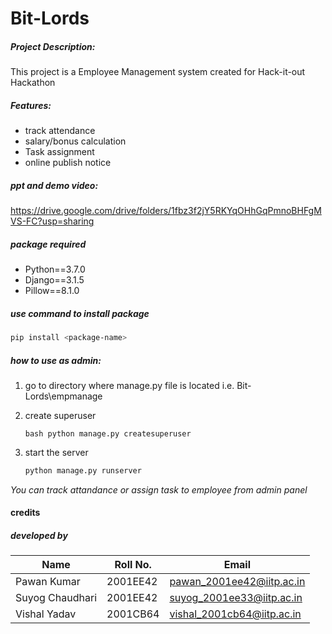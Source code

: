 # Bit-Lords

##### Project Description:  
This project is a Employee Management system created for Hack-it-out Hackathon 

##### Features:
- track attendance
- salary/bonus calculation 
- Task assignment
- online publish notice


##### ppt and demo video:
https://drive.google.com/drive/folders/1fbz3f2jY5RKYqOHhGqPmnoBHFgMVS-FC?usp=sharing


##### package required
- Python==3.7.0
- Django==3.1.5
- Pillow==8.1.0

##### use command to install package
```bash 
pip install <package-name>
```

##### how to use as admin:

1. go to directory where manage.py file is located i.e. Bit-Lords\empmanage

2. create superuser
   ```
   bash python manage.py createsuperuser
   ```

3. start the server
    ```bash 
    python manage.py runserver
    ```


*You can track attandance or assign task to employee from admin panel*

#### credits

##### developed by

|Name|Roll No.|Email|
|-|-|-|
|Pawan Kumar|2001EE42|pawan_2001ee42@iitp.ac.in|
|Suyog Chaudhari|2001EE42|suyog_2001ee33@iitp.ac.in|
|Vishal Yadav|2001CB64|vishal_2001cb64@iitp.ac.in|
